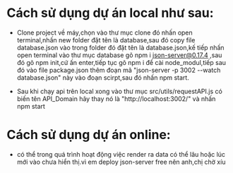 # Cách sử dụng dự án local như sau:
- Clone project về máy,chọn vào thư mục clone đó nhấn open terminal,nhấn new folder đặt tên là database,sau đó copy file database.json vào trong folder đó đặt tên là database.json,kế tiếp nhấn open terminal vào thư mục database gõ npm i json-server@0.17.4 ,sau đó gõ npm init,cứ ấn enter,tiếp tục gõ npm i để cài node_modul,tiếp sau đó vào file package.json thêm đoạn mã "json-server -p 3002 --watch database.json" này vào đoạn scirpt,sau đó nhấn npm start.

- Sau khi chạy api trên local xong vào thư mục src/utils/requestAPI.js có biến tên API_Domain hãy thay nó là "http://localhost:3002/" và nhấn npm start 


# Cách sử dụng dự án online:
- có thể trong quá trình hoạt động việc render ra data có thể lâu hoặc lúc mới vào chưa hiển thị.vì em deploy json-server free nên anh,chị chờ xíu

